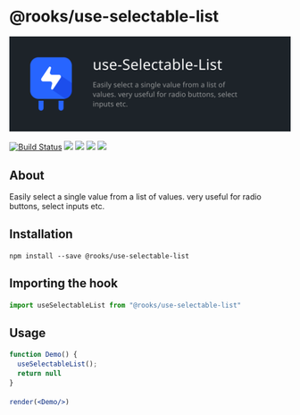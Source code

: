 # @rooks/use-selectable-list
![TitleCard](/packages/selectable-list/title-card.svg)

[![Build Status](https://travis-ci.org/imbhargav5/rooks.svg?branch=master)](https://travis-ci.org/imbhargav5/rooks) ![](https://img.shields.io/npm/v/@rooks/use-selectable-list/latest.svg) ![](https://img.shields.io/npm/l/@rooks/use-selectable-list.svg) ![](https://img.shields.io/bundlephobia/min/@rooks/use-selectable-list.svg) ![](https://img.shields.io/david/imbhargav5/rooks.svg?path=packages%2Fselectable-list)



## About
Easily select a single value from a list of values. very useful for radio buttons, select inputs  etc. 


[//]: # (Main)

## Installation

```
npm install --save @rooks/use-selectable-list
```

## Importing the hook

```javascript
import useSelectableList from "@rooks/use-selectable-list"
```

## Usage

```jsx
function Demo() {
  useSelectableList();
  return null
}

render(<Demo/>)
```
